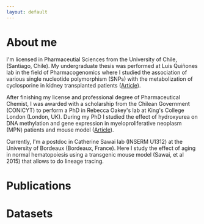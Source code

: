 ```yaml
---
layout: default
---
```

# About me
I'm licensed in Pharmaceutial Sciences from the University of Chile, (Santiago, Chile). My undergraduate thesis was performed at Luis Quiñones lab in the field of Pharmacogenomics where I studied the association of various single nucleotide polymorphism (SNPs) with the metabolization of cyclosporine in kidney transplanted patients ([Article](https://www.frontiersin.org/articles/10.3389/fphar.2021.674117/full)).

After finishing my license and professional degree of Pharmaceutical Chemist, I was awarded with a scholarship from the Chilean Government (CONICYT) to perform a PhD in Rebecca Oakey's lab at King's College London (London, UK). During my PhD I studied the effect of hydroxyurea on DNA methylation and gene expression in myeloproliferative neoplasm (MPN) patients and mouse model ([Article](https://genome.cshlp.org/content/early/2021/07/23/gr.270066.120)).

Currently, I'm a postdoc in Catherine Sawai lab (INSERM U1312) at the University of Bordeaux (Bordeaux, France). Here I study the effect of aging in normal hematopoiesis using a transgenic mouse model (Sawai, et al 2015) that allows to do lineage tracing. 

# Publications
  
# Datasets